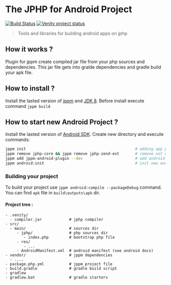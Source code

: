 # The JPHP for Android Project 
[![Build Status](https://travis-ci.org/VenityStudio/jphp-android.svg?branch=dev)](https://travis-ci.org/VenityStudio/jphp-android)
[![Venity project status](https://img.shields.io/badge/Venity-official-blue.svg)](https://vk.com/venity)
> Tools and libraries for building android apps on jphp

## How it works ?

Plugin for jppm create compiled jar file from your php sources and dependencies. 
This jar file gets into gralde dependencies and gradle build your apk file.

## How to install ?

Install the lasted version of [jppm](https://github.com/jphp-group/jphp/releases) and [JDK 8](https://java.com/ru/download/).
Before install execute command ``jppm build``

## How to start new Android Project ?

Install the lasted version of [Android SDK](https://developer.android.com/studio/#command-tools).
Create new directory and execute commands:

```bash
jppm init                                                # adding app plugin
jppm remove jphp-core && jppm remove jphp-zend-ext       # remove not working dependencies
jppm add jppm-android-plugin --dev                       # add android plugin
jppm android:init                                        # init new android project
```

### Building your project
To build your project use ``jppm android:compile --packageDebug`` command.
You can find ``apk`` file in ``build\outputs\apk`` dir.

#### Project tree : 

```
- .venity/
  - compiler.jar            # jphp compiler
- src/                   
  - main/                   # sources dir
     - jphp/                # php sources dir
        - index.php         # bootstrap php file
     - res/
        - ...           
     - AndroidManifest.xml  # android manifest (see android docs)
- vendor/                   # jppm dependencies
  - ....
- package.php.yml           # jppm project file
- build.gradle              # gradle build script
- gradlew
- gradlew.bat               # gradle starters
```
